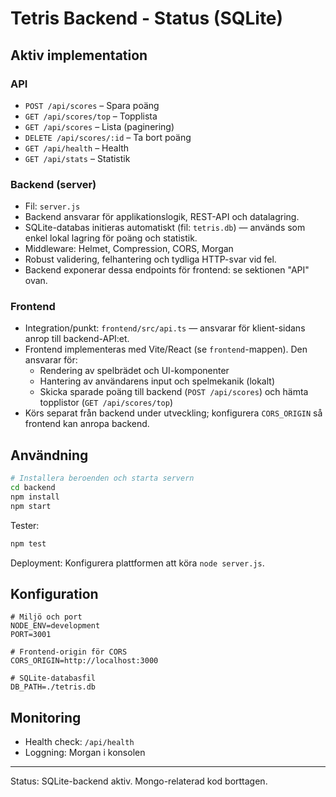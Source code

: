 # Tetris Backend - Status (SQLite)

## Aktiv implementation

### API
- `POST /api/scores` – Spara poäng
- `GET /api/scores/top` – Topplista
- `GET /api/scores` – Lista (paginering)
- `DELETE /api/scores/:id` – Ta bort poäng
- `GET /api/health` – Health
- `GET /api/stats` – Statistik

### Backend (server)
<!--
Kommentar: Backend ansvarar för all serverlogik, datalagring och API-endpoints som frontend anropar.
Backend hanterar validering, affärslogik och kommunikation med databasen.
-->
- Fil: `server.js`
- Backend ansvarar för applikationslogik, REST-API och datalagring.
- SQLite-databas initieras automatiskt (fil: `tetris.db`) — används som enkel lokal lagring för poäng och statistik.
- Middleware: Helmet, Compression, CORS, Morgan
- Robust validering, felhantering och tydliga HTTP-svar vid fel.
- Backend exponerar dessa endpoints för frontend: se sektionen "API" ovan.

### Frontend
<!--
Kommentar: Frontend ansvarar för användargränssnittet, rendering av spelet och att kommunicera med backend via API-anrop.
Frontend fokuserar på presentation, användarinteraktion och visning av topplistor/statistik.
-->
- Integration/punkt: `frontend/src/api.ts` — ansvarar för klient-sidans anrop till backend-API:et.
- Frontend implementeras med Vite/React (se `frontend`-mappen). Den ansvarar för:
	- Rendering av spelbrädet och UI-komponenter
	- Hantering av användarens input och spelmekanik (lokalt)
	- Skicka sparade poäng till backend (`POST /api/scores`) och hämta topplistor (`GET /api/scores/top`)
- Körs separat från backend under utveckling; konfigurera `CORS_ORIGIN` så frontend kan anropa backend.

## Användning

```bash
# Installera beroenden och starta servern
cd backend
npm install
npm start
```

Tester:
```bash
npm test
```

Deployment: Konfigurera plattformen att köra `node server.js`.

## Konfiguration

```env
# Miljö och port
NODE_ENV=development
PORT=3001

# Frontend-origin för CORS
CORS_ORIGIN=http://localhost:3000

# SQLite-databasfil
DB_PATH=./tetris.db
```

## Monitoring

- Health check: `/api/health`
- Loggning: Morgan i konsolen

---

Status: SQLite-backend aktiv. Mongo-relaterad kod borttagen.
